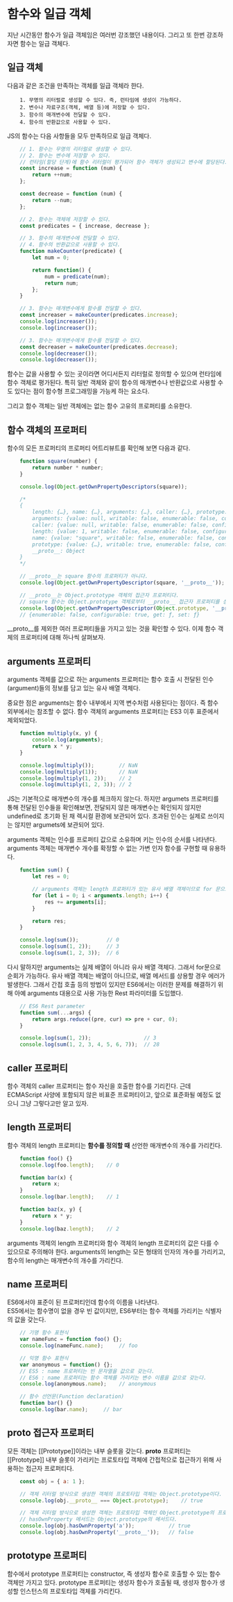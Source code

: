 # 함수와 일급 객체
지난 시간동안 함수가 일급 객체임은 여러번 강조했던 내용이다. 
그리고 또 한번 강조하자면 함수는 일급 객체다.
   
## 일급 객체
다음과 같은 조건을 만족하는 객체를 일급 객체라 한다.
   
```
    1. 무명의 리터럴로 생성할 수 있다. 즉, 런타임에 생성이 가능하다.
    2. 변수나 자료구조(객체, 배열 등)에 저장할 수 있다.
    3. 함수의 매개변수에 전달할 수 있다.
    4. 함수의 반환값으로 사용할 수 있다.
```
   
JS의 함수는 다음 사항들을 모두 만족하므로 일급 객체다.
   
```javascript
    // 1. 함수는 무명의 리터럴로 생성할 수 있다.
    // 2. 함수는 변수에 저장할 수 있다.
    // 런타임(할당 단계)에 함수 리터럴이 평가되어 함수 객체가 생성되고 변수에 할당된다.
    const increase = function (num) {
        return ++num;
    };

    const decrease = function (num) {
        return --num;
    };

    // 2. 함수는 객체에 저장할 수 있다.
    const predicates = { increase, decrease };

    // 3. 함수의 매개변수에 전달할 수 있다.
    // 4. 함수의 반환값으로 사용할 수 있다.
    function makeCounter(predicate) {
        let num = 0;

        return function() {
            num = predicate(num);
            return num;
        };
    }

    // 3. 함수는 매개변수에게 함수를 전달할 수 있다.
    const increaser = makeCounter(predicates.increase);
    console.log(increaser());
    console.log(increaser());

    // 3. 함수는 매개변수에게 함수를 전달할 수 있다.
    const decreaser = makeCounter(predicates.decrease);
    console.log(decreaser());
    console.log(decreaser());
```
   
함수는 값을 사용할 수 있는 곳이라면 어디서든지 리터럴로 정의할 수 있으며 런타임에 함수 객체로 평가된다. 
특히 일반 객체와 같이 함수의 매개변수나 반환값으로 사용할 수도 있다는 점이 함수형 프로그래밍을 가능케 하는 요소다.
   
그리고 함수 객체는 일반 객체에는 없는 함수 고유의 프로퍼티를 소유한다.
   
## 함수 객체의 프로퍼티
함수의 모든 프로퍼티의 프로퍼티 어트리뷰트를 확인해 보면 다음과 같다.
   
```javascript
    function square(number) {
        return number * number;
    }

    console.log(Object.getOwnPropertyDescriptors(square));

    /*
    {
        length: {…}, name: {…}, arguments: {…}, caller: {…}, prototype: {…}}
        arguments: {value: null, writable: false, enumerable: false, configurable: false}
        caller: {value: null, writable: false, enumerable: false, configurable: false}
        length: {value: 1, writable: false, enumerable: false, configurable: true}
        name: {value: "square", writable: false, enumerable: false, configurable: true}
        prototype: {value: {…}, writable: true, enumerable: false, configurable: false}
        __proto__: Object
    }
    */

    // __proto__는 square 함수의 프로퍼티가 아니다.
    console.log(Object.getOwnPropertyDescriptor(square, '__proto__'));  // undefined

    // __proto__는 Object.prototype 객체의 접근자 프로퍼티다.
    // square 함수는 Object.prototype 객체로부터 __proto__ 접근자 프로퍼티를 상속받는다.
    console.log(Object.getOwnPropertyDescriptor(Object.prototype, '__proto__'));
    // {enumerable: false, configurable: true, get: ƒ, set: ƒ}
```
      
__proto__를 제외한 여러 프로퍼티들을 가지고 있는 것을 확인할 수 있다. 이제 함수 객체의 프로퍼티에 대해 하나씩 살펴보자.
   
## arguments 프로퍼티
arguments 객체를 값으로 하는 arguments 프로퍼티는 함수 호출 시 전달된 인수(argument)들의 
정보를 담고 있는 유사 배열 객체다.
   
중요한 점은 arguments는 함수 내부에서 지역 변수처럼 사용된다는 점이다. 즉 함수 외부에서는 참조할 수 없다. 
함수 객체의 arguments 프로퍼티는 ES3 이후 표준에서 제외되었다.
   
```javascript
    function multiply(x, y) {
        console.log(arguments);
        return x * y;
    }

    console.log(multiply());        // NaN
    console.log(multiply(1));       // NaN
    console.log(multiply(1, 2));    // 2
    console.log(multiply(1, 2, 3)); // 2
```

JS는 기본적으로 매개변수의 개수를 체크하지 않는다. 하지만 argumets 프로퍼티를 통해 전달된 인수들을 확인해보면, 
전달되지 않은 매개변수는 확인되지 않지만 undefined로 초기화 된 채 렉시컬 환경에 보관되어 있다. 
초과된 인수는 실제로 쓰이지는 않지만 argumets에 보관되어 있다.
   
arguments 객체는 인수를 프로퍼티 값으로 소유하며 키는 인수의 순서를 나타낸다. 
arguments 객체는 매개변수 개수를 확정할 수 없는 가변 인자 함수를 구현할 때 유용하다.
   
```javascript
    function sum() {
        let res = 0;

        // arguments 객체는 length 프로퍼티가 있는 유사 배열 객체이므로 for 문으로 순회할 수 있다.
        for (let i = 0; i < arguments.length; i++) {
            res += arguments[i];
        }

        return res;
    }

    console.log(sum());         // 0
    console.log(sum(1, 2));     // 3
    console.log(sum(1, 2, 3));  // 6
```
   
다시 말하지만 arguments는 실제 배열이 아니라 유사 배열 객체다. 그래서 for문으로 순회가 가능하다. 
유사 배열 객체는 배열이 아니므로, 배열 메서드를 상용할 경우 에러가 발생한다. 
그래서 간접 호출 등의 방법이 있지만 ES6에서는 이러한 문제를 해결하기 위해 
아예 arguments 대용으로 사용 가능한 Rest 파라미터를 도입했다.
   
```javascript
    // ES6 Rest parameter
    function sum(...args) {
        return args.reduce((pre, cur) => pre + cur, 0);
    }

    console.log(sum(1, 2));                 // 3
    console.log(sum(1, 2, 3, 4, 5, 6, 7));  // 28
```
   
## caller 프로퍼티
함수 객체의 caller 프로퍼티는 함수 자신을 호출한 함수를 기리킨다. 
근데 ECMAScript 사양에 포함되지 않은 비표준 프로퍼티이고, 앞으로 표준화될 예정도 없으니 그냥 그렇다고만 알고 있자.
   
## length 프로퍼티
함수 객체의 length 프로퍼티는 **함수를 정의할 때** 선언한 매개변수의 개수를 가리킨다.
   
```javascript
    function foo() {}
    console.log(foo.length);    // 0

    function bar(x) {
        return x;
    }
    console.log(bar.length);    // 1

    function baz(x, y) {
        return x * y;
    }
    console.log(baz.length);    // 2
```
   
arguments 객체의 length 프로퍼티와 함수 객체의 length 프로퍼티의 값은 다를 수 있으므로 주의해야 한다. 
arguments의 length는 모든 형태의 인자의 개수를 가리키고, 함수의 length는 매개변수의 개수를 가리킨다.
   
## name 프로퍼티
ES6에서야 표준이 된 프로퍼티인데 함수의 이름을 나타낸다.   
ES5에서는 함수명이 없을 경우 빈 값이지만, ES6부터는 함수 객체를 가리키는 식별자의 값을 갖는다.
   
```javascript
    // 기명 함수 표현식
    var nameFunc = function foo() {};
    console.log(nameFunc.name);     // foo

    // 익명 함수 표현식
    var anonymous = function() {};
    // ES5 : name 프로퍼티는 빈 문자열을 값으로 갖는다.
    // ES6 : name 프로퍼티는 함수 객체를 가리키는 변수 이름을 값으로 갖는다.
    console.log(anonymous.name);    // anonymous

    // 함수 선언문(Function declaration)
    function bar() {}
    console.log(bar.name);     // bar
```
   
## __proto__ 접근자 프로퍼티 
모든 객체는 [[Prototype]]이라는 내부 슬롯을 갖는다. __proto__ 프로퍼티는 [[Prototype]] 
내부 슬롯이 가리키는 프로토타입 객체에 간접적으로 접근하기 위해 사용하는 접근자 프로퍼티다.
   
```javascript
    const obj = { a: 1 };

    // 객체 리터럴 방식으로 생성한 객체의 프로토타입 객체는 Object.prototype이다.
    console.log(obj.__proto__ === Object.prototype);    // true

    // 객체 리터럴 방식으로 생성한 객체는 프로토타입 객체인 Object.prototype의 프로퍼티를 상속받는다.
    // hasOwnProperty 메서드는 Object.prototype의 메서드다.
    console.log(obj.hasOwnProperty('a'));           // true
    console.log(obj.hasOwnProperty('__proto__'));   // false
```
   
## prototype 프로퍼티
함수에서 prototype 프로퍼티는 constructor, 즉 생성자 함수로 호출할 수 있는 함수 객체만 가지고 있다. 
prototype 프로퍼티는 생성자 함수가 호출될 때, 생성자 함수가 생성할 인스턴스의 프로토타입 객체를 가리킨다.